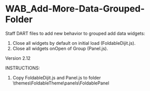 # WAB_Add-More-Data-Grouped-Folder
Staff DART files to add new behavior to grouped add data widgets: 
1. Close all widgets by default on initial load (FoldableDijit.js). 
2. Close all widgets onOpen of Group (Panel.js).

Version 2.12

INSTRUCTIONS:
1. Copy FoldableDijit.js and Panel.js to folder \themes\FoldableTheme\panels\FoldablePanel
